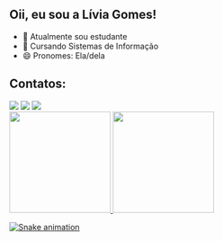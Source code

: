 ## Oii, eu sou a Lívia Gomes!

- 🔭 Atualmente sou estudante
- 🌱 Cursando Sistemas de Informação
- 😄 Pronomes: Ela/dela

## Contatos:

<div>
<a href="https://www.instagram.com/liviagomes30/" target="_blank"><img src="https://img.shields.io/badge/-Instagram-%23E4405F?style=for-the-badge&logo=instagram&logoColor=white" target="_blank"></a>
<a href = "mailto:liviagomes30@gmail.com"><img src="https://img.shields.io/badge/Gmail-D14836?style=for-the-badge&logo=gmail&logoColor=white" target="_blank"></a>
<a href="https://www.linkedin.com/in/liviagomesdesouza/" target="_blank"><img src="https://img.shields.io/badge/-LinkedIn-%230077B5?style=for-the-badge&logo=linkedin&logoColor=white" target="_blank"></a>   
</div>

<div>
<a href="https://github.com/liviagomes30">
<img height="180em" src="https://github-readme-stats.vercel.app/api/top-langs/?username=liviagomes30&layout=compact&langs_count=7&theme=dracula"/>
<img height="180em" src="https://github-readme-stats.vercel.app/api?username=liviagomes30&show_icons=true&theme=dracula&include_all_commits=true&count_private=true"/>
</div>

![Snake animation](https://github.com/seu-usuário-aqui/liviagomes30/blob/output/github-contribution-grid-snake.svg)

